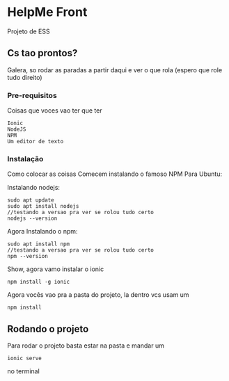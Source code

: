 # HelpMe Front

Projeto de ESS

## Cs tao prontos?

Galera, so rodar as paradas a partir daqui e ver o que rola (espero que role tudo direito)

### Pre-requisitos

Coisas que voces vao ter que ter

```
Ionic
NodeJS
NPM
Um editor de texto
```

### Instalação

Como colocar as coisas
Comecem instalando o famoso NPM
Para Ubuntu:

Instalando nodejs:
```
sudo apt update
sudo apt install nodejs
//testando a versao pra ver se rolou tudo certo
nodejs --version

```
Agora Instalando o npm:
```
sudo apt install npm
//testando a versao pra ver se rolou tudo certo
npm --version
```
Show, agora vamo instalar o ionic
```
npm install -g ionic
```
Agora vocês vao pra a pasta do projeto, la dentro vcs usam um
```
npm install
```
## Rodando o projeto

Para rodar o projeto basta estar na pasta e mandar um
```
ionic serve
```
no terminal




